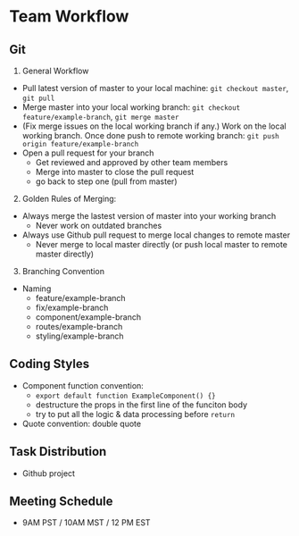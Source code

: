 # Team Workflow
## Git
1. General Workflow
  - Pull latest version of master to your local machine:
  `git checkout master`, `git pull`
  - Merge master into your local working branch:
  `git checkout feature/example-branch`, `git merge master`
  - (Fix merge issues on the local working branch if any.) Work on the local working branch. Once done push to remote working branch:
  `git push origin feature/example-branch`
  - Open a pull request for your branch
    - Get reviewed and approved by other team members
    - Merge into master to close the pull request
    - go back to step one (pull from master)

2. Golden Rules of Merging:
  - Always merge the lastest version of master into your working branch
    - Never work on outdated branches
  - Always use Github pull request to merge local changes to remote master
    - Never merge to local master directly (or push local master to remote master directly)

3. Branching Convention
- Naming
  - feature/example-branch
  - fix/example-branch
  - component/example-branch
  - routes/example-branch
  - styling/example-branch

## Coding Styles
- Component function convention:
  - `export default function ExampleComponent() {}`
  - destructure the props in the first line of the funciton body
  - try to put all the logic & data processing before `return`
- Quote convention: double quote

## Task Distribution
- Github project

## Meeting Schedule
- 9AM PST / 10AM MST / 12 PM EST
